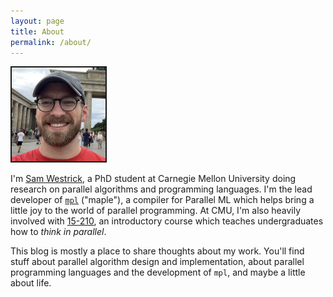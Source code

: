 ```yaml
---
layout: page
title: About
permalink: /about/
---
```


<img src="/assets/headshot.png" width="150" height="150" border="2px solid" border-radius="50%" />

I'm [Sam Westrick](http://samwestrick.com), a PhD student at Carnegie Mellon
University doing research on parallel algorithms and programming languages.
I'm the lead developer of [`mpl`](https://github.com/mpllang/mpl) ("maple"),
a compiler for Parallel ML which helps bring a little joy to the world of
parallel programming. At CMU, I'm also heavily involved with
[15-210](http://www.cs.cmu.edu/~15210/),
an introductory course which teaches undergraduates how
to *think in parallel*.

This blog is mostly a place to share thoughts about my work. You'll find
stuff about parallel algorithm design and implementation, about
parallel programming languages and the development of `mpl`, and maybe
a little about life.
